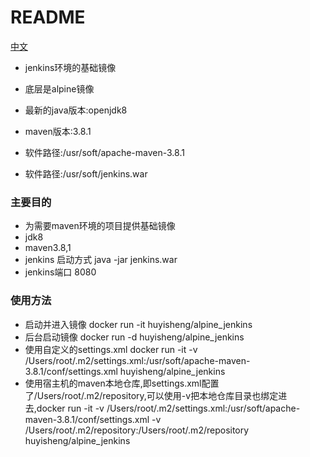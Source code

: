 # README #

[中文](https://github.com/haosenwei/alpine_jenkins)

* jenkins环境的基础镜像

* 底层是alpine镜像
* 最新的java版本:openjdk8
* maven版本:3.8.1
* 软件路径:/usr/soft/apache-maven-3.8.1
* 软件路径:/usr/soft/jenkins.war

### 主要目的 ###

* 为需要maven环境的项目提供基础镜像
* jdk8
* maven3.8,1
* jenkins 启动方式 java -jar jenkins.war
* jenkins端口 8080

### 使用方法 ###

* 启动并进入镜像 docker run -it huyisheng/alpine_jenkins
* 后台启动镜像 docker run -d huyisheng/alpine_jenkins
* 使用自定义的settings.xml docker run -it -v /Users/root/.m2/settings.xml:/usr/soft/apache-maven-3.8.1/conf/settings.xml huyisheng/alpine_jenkins
* 使用宿主机的maven本地仓库,即settings.xml配置了<localRepository>/Users/root/.m2/repository</localRepository>,可以使用-v把本地仓库目录也绑定进去,docker run -it -v /Users/root/.m2/settings.xml:/usr/soft/apache-maven-3.8.1/conf/settings.xml -v /Users/root/.m2/repository:/Users/root/.m2/repository huyisheng/alpine_jenkins